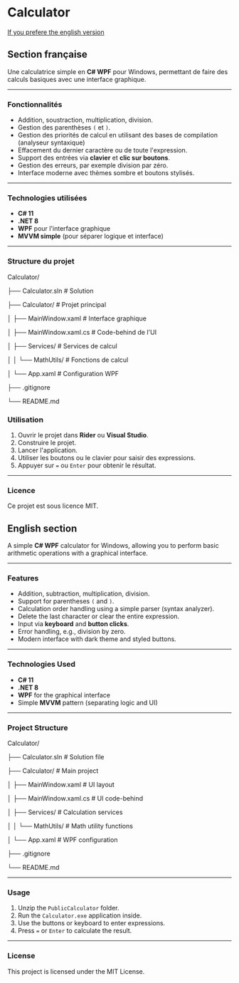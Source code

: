 ﻿# Calculator

[If you prefere the english version](#english-section)

## Section française

Une calculatrice simple en **C# WPF** pour Windows, permettant de faire des calculs basiques avec une interface graphique.

---

### Fonctionnalités

- Addition, soustraction, multiplication, division.
- Gestion des parenthèses `(` et `)`.
- Gestion des priorités de calcul en utilisant des bases de compilation (analyseur syntaxique)
- Effacement du dernier caractère ou de toute l'expression.
- Support des entrées via **clavier** et **clic sur boutons**.
- Gestion des erreurs, par exemple division par zéro.
- Interface moderne avec thèmes sombre et boutons stylisés.

---

### Technologies utilisées

- **C# 11**
- **.NET 8**
- **WPF** pour l'interface graphique
- **MVVM simple** (pour séparer logique et interface)

---

### Structure du projet

Calculator/

├── Calculator.sln # Solution

├── Calculator/ # Projet principal

│ ├── MainWindow.xaml # Interface graphique

│ ├── MainWindow.xaml.cs # Code-behind de l'UI

│ ├── Services/ # Services de calcul

│ │ └── MathUtils/ # Fonctions de calcul

│ └── App.xaml # Configuration WPF

├── .gitignore

└── README.md

### Utilisation

1. Ouvrir le projet dans **Rider** ou **Visual Studio**.
2. Construire le projet.
3. Lancer l'application.
4. Utiliser les boutons ou le clavier pour saisir des expressions.
5. Appuyer sur `=` ou `Enter` pour obtenir le résultat.

---


### Licence

Ce projet est sous licence MIT. 

## English section

A simple **C# WPF** calculator for Windows, allowing you to perform basic arithmetic operations with a graphical interface.

---

### Features

- Addition, subtraction, multiplication, division.
- Support for parentheses `(` and `)`.
- Calculation order handling using a simple parser (syntax analyzer).
- Delete the last character or clear the entire expression.
- Input via **keyboard** and **button clicks**.
- Error handling, e.g., division by zero.
- Modern interface with dark theme and styled buttons.

---

### Technologies Used

- **C# 11**
- **.NET 8**
- **WPF** for the graphical interface
- Simple **MVVM** pattern (separating logic and UI)

---

### Project Structure

Calculator/

├── Calculator.sln           # Solution file

├── Calculator/              # Main project

│   ├── MainWindow.xaml      # UI layout

│   ├── MainWindow.xaml.cs   # UI code-behind

│   ├── Services/            # Calculation services

│   │   └── MathUtils/       # Math utility functions

│   └── App.xaml             # WPF configuration

├── .gitignore

└── README.md

---

### Usage

1. Unzip the `PublicCalculator` folder.
2. Run the `Calculator.exe` application inside.
3. Use the buttons or keyboard to enter expressions.
4. Press `=` or `Enter` to calculate the result.

---

### License

This project is licensed under the MIT License.
